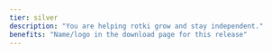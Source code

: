 ```yaml
---
tier: silver
description: "You are helping rotki grow and stay independent."
benefits: "Name/logo in the download page for this release"
---
```

